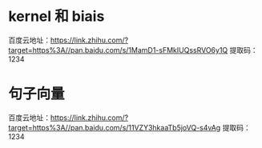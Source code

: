 # kernel 和 biais 
百度云地址：https://link.zhihu.com/?target=https%3A//pan.baidu.com/s/1MamD1-sFMkIUQssRVO6y1Q
提取码：1234
# 句子向量
百度云地址：https://link.zhihu.com/?target=https%3A//pan.baidu.com/s/11VZY3hkaaTb5joVQ-s4vAg
提取码：1234